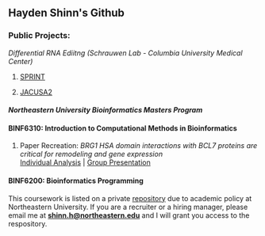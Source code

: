 ## Hayden Shinn's Github

### Public Projects:

_Differential RNA Ediitng (Schrauwen Lab - Columbia University Medical Center)_ 

1) [SPRINT](https://github.com/ischrauwen-lab/Biorepository/tree/6fde6f27e2cc8d3036b94e31846717e3ec4a1d2d/RNAseq_Analysis/Differential_Editing/SPRINT)

2) [JACUSA2](https://github.com/ischrauwen-lab/Biorepository/tree/6fde6f27e2cc8d3036b94e31846717e3ec4a1d2d/RNAseq_Analysis/Differential_Editing/JACUSA2)


#### _Northeastern University Bioinformatics Masters Program_

#### BINF6310: Introduction to Computational Methods in Bioinformatics 
1) Paper Recreation: _BRG1 HSA domain interactions with BCL7 proteins are critical for remodeling and gene expression_ \
[Individual Analysis](https://github.com/haydenshinn/haydenshinn/blob/678552653339a001e52861eb4be7f1f440039356/6310%20Individual%20Write%20up.pdf) | [Group Presentation](https://github.com/haydenshinn/haydenshinn/blob/678552653339a001e52861eb4be7f1f440039356/BINF6310%20Group%203%20Final%20Presentation.pdf)


#### BINF6200: Bioinformatics Programming
This coursework is listed on a private [repository](https://github.com/haydenshinn/BINF6200/blob/0721d57f4ccf351787bc8ac1d18216ca5e052b51/README.md) due to academic policy at Northeastern University. If you are a recruiter or a hiring manager, please email me at **shinn.h@northeastern.edu** and I will grant you access to the respository. 
